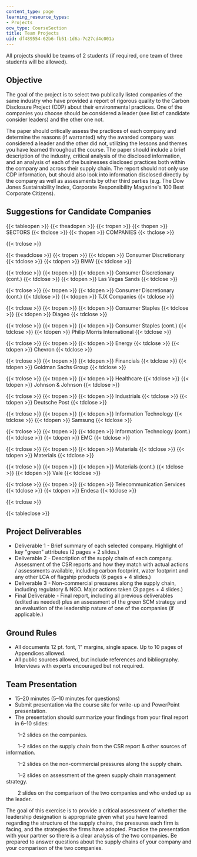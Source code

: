 ```yaml
---
content_type: page
learning_resource_types:
- Projects
ocw_type: CourseSection
title: Team Projects
uid: df489554-62b6-fb51-1d6a-7c27cd4c001a
---
```


All projects should be teams of 2 students (if required, one team of three students will be allowed).

Objective
---------

The goal of the project is to select two publically listed companies of the same industry who have provided a report of rigorous quality to the Carbon Disclosure Project (CDP) about their environmental practices. One of the companies you choose should be considered a leader (see list of candidate consider leaders) and the other one not.

The paper should critically assess the practices of each company and determine the reasons (if warranted) why the awarded company was considered a leader and the other did not, utilizing the lessons and themes you have learned throughout the course. The paper should include a brief description of the industry, critical analysis of the disclosed information, and an analysis of each of the businesses disclosed practices both within the company and across their supply chain. The report should not only use CDP information, but should also look into information disclosed directly by the company as well as assessments by other third parties (e.g. The Dow Jones Sustainability Index, Corporate Responsibility Magazine's 100 Best Corporate Citizens).

Suggestions for Candidate Companies
-----------------------------------

{{< tableopen >}}
{{< theadopen >}}
{{< tropen >}}
{{< thopen >}}
SECTORS
{{< thclose >}}
{{< thopen >}}
COMPANIES
{{< thclose >}}

{{< trclose >}}

{{< theadclose >}}
{{< tropen >}}
{{< tdopen >}}
Consumer Discretionary
{{< tdclose >}}
{{< tdopen >}}
BMW
{{< tdclose >}}

{{< trclose >}}
{{< tropen >}}
{{< tdopen >}}
Consumer Discretionary (cont.)
{{< tdclose >}}
{{< tdopen >}}
Las Vegas Sands
{{< tdclose >}}

{{< trclose >}}
{{< tropen >}}
{{< tdopen >}}
Consumer Discretionary (cont.)
{{< tdclose >}}
{{< tdopen >}}
TJX Companies
{{< tdclose >}}

{{< trclose >}}
{{< tropen >}}
{{< tdopen >}}
Consumer Staples
{{< tdclose >}}
{{< tdopen >}}
Diageo
{{< tdclose >}}

{{< trclose >}}
{{< tropen >}}
{{< tdopen >}}
Consumer Staples (cont.)
{{< tdclose >}}
{{< tdopen >}}
Philip Morris International
{{< tdclose >}}

{{< trclose >}}
{{< tropen >}}
{{< tdopen >}}
Energy
{{< tdclose >}}
{{< tdopen >}}
Chevron
{{< tdclose >}}

{{< trclose >}}
{{< tropen >}}
{{< tdopen >}}
Financials
{{< tdclose >}}
{{< tdopen >}}
Goldman Sachs Group
{{< tdclose >}}

{{< trclose >}}
{{< tropen >}}
{{< tdopen >}}
Healthcare
{{< tdclose >}}
{{< tdopen >}}
Johnson & Johnson
{{< tdclose >}}

{{< trclose >}}
{{< tropen >}}
{{< tdopen >}}
Industrials
{{< tdclose >}}
{{< tdopen >}}
Deutsche Post
{{< tdclose >}}

{{< trclose >}}
{{< tropen >}}
{{< tdopen >}}
Information Technology
{{< tdclose >}}
{{< tdopen >}}
Samsung
{{< tdclose >}}

{{< trclose >}}
{{< tropen >}}
{{< tdopen >}}
Information Technology (cont.)
{{< tdclose >}}
{{< tdopen >}}
EMC
{{< tdclose >}}

{{< trclose >}}
{{< tropen >}}
{{< tdopen >}}
Materials
{{< tdclose >}}
{{< tdopen >}}
Materials
{{< tdclose >}}

{{< trclose >}}
{{< tropen >}}
{{< tdopen >}}
Materials (cont.)
{{< tdclose >}}
{{< tdopen >}}
Vale
{{< tdclose >}}

{{< trclose >}}
{{< tropen >}}
{{< tdopen >}}
Telecommunication Services
{{< tdclose >}}
{{< tdopen >}}
Endesa
{{< tdclose >}}

{{< trclose >}}

{{< tableclose >}}

Project Deliverables
--------------------

*   Deliverable 1 - Brief summary of each selected company. Highlight of key "green" attributes (2 pages + 2 slides.)
*   Deliverable 2 - Description of the supply chain of each company. Assessment of the CSR reports and how they match with actual actions / assessments available, including carbon footprint, water footprint and any other LCA of flagship products (6 pages + 4 slides.)
*   Deliverable 3 - Non-commercial pressures along the supply chain, including regulatory & NGO. Major actions taken (3 pages + 4 slides.)
*   Final Deliverable - Final report, including all previous deliverables (edited as needed) plus an assessment of the green SCM strategy and an evaluation of the leadership nature of one of the companies (if applicable.)

Ground Rules
------------

*   All documents 12 pt. font, 1" margins, single space. Up to 10 pages of Appendices allowed.
*   All public sources allowed, but include references and bibliography. Interviews with experts encouraged but not required.

Team Presentation
-----------------

*   15–20 minutes (5–10 minutes for questions)
*   Submit presentation via the course site for write-up and PowerPoint presentation.
*   The presentation should summarize your findings from your final report in 6–10 slides:

        1–2 slides on the companies.

        1–2 slides on the supply chain from the CSR report & other sources of information.

        1–2 slides on the non-commercial pressures along the supply chain.

        1–2 slides on assessment of the green supply chain management strategy.

        2 slides on the comparison of the two companies and who ended up as the leader.

The goal of this exercise is to provide a critical assessment of whether the leadership designation is appropriate given what you have learned regarding the structure of the supply chains, the pressures each firm is facing, and the strategies the firms have adopted. Practice the presentation with your partner so there is a clear analysis of the two companies. Be prepared to answer questions about the supply chains of your company and your comparison of the two companies.
